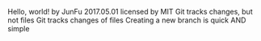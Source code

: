 Hello, world!
by JunFu
2017.05.01
licensed by MIT
Git tracks changes, but not files
Git tracks changes of files
Creating a new branch is quick AND simple
